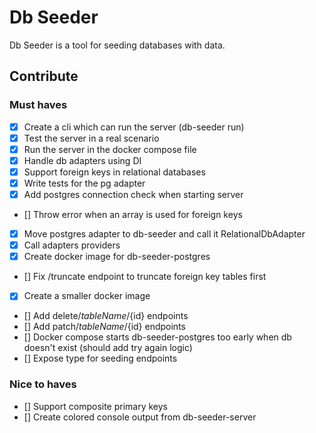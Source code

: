 # Db Seeder

Db Seeder is a tool for seeding databases with data.

## Contribute

### Must haves

- [x] Create a cli which can run the server (db-seeder run)
- [x] Test the server in a real scenario
- [x] Run the server in the docker compose file
- [x] Handle db adapters using DI
- [x] Support foreign keys in relational databases
- [x] Write tests for the pg adapter
- [x] Add postgres connection check when starting server
- [] Throw error when an array is used for foreign keys
- [x] Move postgres adapter to db-seeder and call it RelationalDbAdapter
- [x] Call adapters providers
- [x] Create docker image for db-seeder-postgres
- [] Fix /truncate endpoint to truncate foreign key tables first
- [x] Create a smaller docker image
- [] Add delete/${tableName}/${id} endpoints
- [] Add patch/${tableName}/${id} endpoints
- [] Docker compose starts db-seeder-postgres too early when db doesn't exist (should add try again logic)
- [] Expose type for seeding endpoints


### Nice to haves

- [] Support composite primary keys
- [] Create colored console output from db-seeder-server
